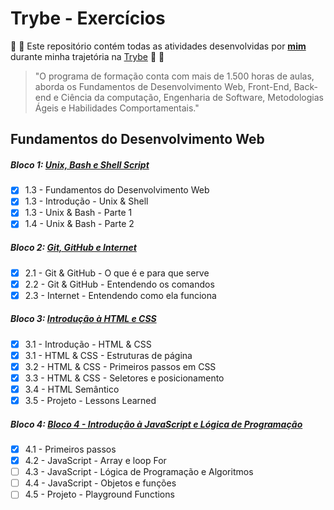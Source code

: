 # Trybe - Exercícios

:rocket: :green_heart: Este repositório contém todas as atividades desenvolvidas por __[mim](https://www.linkedin.com/in/sauloam/)__ durante minha trajetória na [Trybe](https://www.betrybe.com/) :rocket: :green_heart:

>"O programa de formação conta com mais de 1.500 horas de aulas, aborda os Fundamentos de Desenvolvimento Web, Front-End, Back-end e Ciência da computação, Engenharia de Software, Metodologias Ágeis e Habilidades Comportamentais."

## Fundamentos do Desenvolvimento Web

##### Bloco 1: [Unix, Bash e Shell Script](https://github.com/saulomagalhaes/trybe-exercicios/tree/main/01-Fundamentos/bloco-01-unix-bash-e-shell-script)
- [x] 1.3 - Fundamentos do Desenvolvimento Web
- [x] 1.3 - Introdução - Unix & Shell
- [x] 1.3 - Unix & Bash - Parte 1
- [x] 1.4 - Unix & Bash - Parte 2

##### Bloco 2: [Git, GitHub e Internet](https://github.com/saulomagalhaes/trybe-exercicios/tree/main/01-Fundamentos/bloco-02-git-github-e-internet)
- [x] 2.1 - Git & GitHub  - O que é e para que serve
- [x] 2.2 - Git & GitHub - Entendendo os comandos
- [x] 2.3 - Internet - Entendendo como ela funciona

##### Bloco 3: [Introdução à HTML e CSS](https://github.com/saulomagalhaes/trybe-exercicios/tree/main/01-Fundamentos/bloco-03-HTML-e-CSS)
- [x] 3.1 - Introdução - HTML & CSS
- [x] 3.1 - HTML & CSS - Estruturas de página
- [x] 3.2 - HTML & CSS - Primeiros passos em CSS
- [x] 3.3 - HTML & CSS - Seletores e posicionamento
- [x] 3.4 - HTML Semântico
- [x] 3.5 - Projeto - Lessons Learned

##### Bloco 4: [Bloco 4 - Introdução à JavaScript e Lógica de Programação](https://github.com/saulomagalhaes/trybe-exercicios/tree/main/01-Fundamentos/bloco-04-introducao-a-javascript)
- [x] 4.1 - Primeiros passos
- [x] 4.2 - JavaScript - Array e loop For
- [ ] 4.3 - JavaScript - Lógica de Programação e Algoritmos
- [ ] 4.4 - JavaScript - Objetos e funções
- [ ] 4.5 - Projeto - Playground Functions

